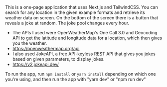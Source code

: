 This is a one-page application that uses Next.js and TailwindCSS. You can search for any location in the given example formats and retrieve its weather data on screen. On the bottom of the screen there is a button that reveals a joke at random. The joke pool changes every hour.

- The APIs I used were OpenWeatherMap's One Call 3.0 and Geocoding API to get the latitude and longitude data for a location, which then gives you the weather.
- https://openweathermap.org/api
- I also used JokeAPI, a free API-keyless REST API that gives you jokes based on given parameters, to display jokes.
- https://v2.jokeapi.dev/

To run the app, run ```npm install``` or ```yarn install``` depending on which one you're using, and then run the app with "yarn dev" or "npm run dev"
